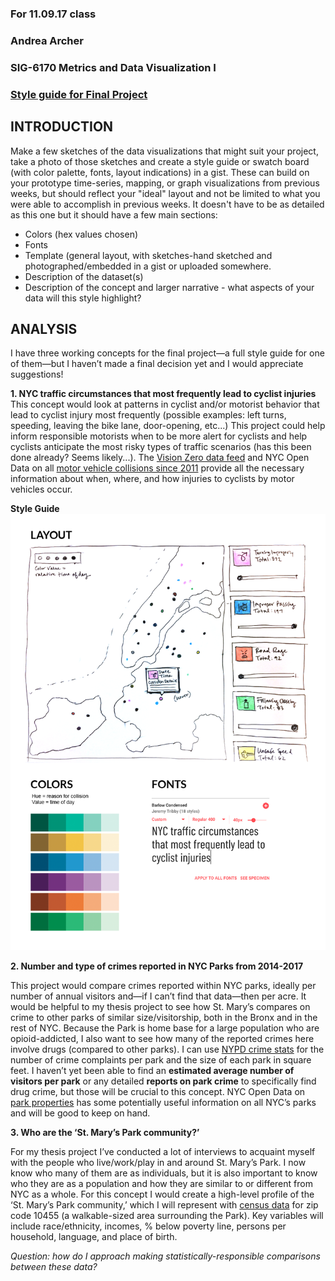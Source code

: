 ### For 11.09.17 class
### Andrea Archer
### SIG-6170 Metrics and Data Visualization I
### [Style guide for Final Project](https://github.com/sva-dsi/2017-fall-course/blob/master/syllabus.md#assignment-8)

## INTRODUCTION

Make a few sketches of the data visualizations that might suit your project, take a photo of those sketches and create a style guide or swatch board (with color palette, fonts, layout indications) in a gist. These can build on your prototype time-series, mapping, or graph visualizations from previous weeks, but should reflect your "ideal" layout and not be limited to what you were able to accomplish in previous weeks. It doesn't have to be as detailed as this one but it should have a few main sections:
- Colors (hex values chosen)
- Fonts
- Template (general layout, with sketches-hand sketched and photographed/embedded in a gist or uploaded somewhere.
- Description of the dataset(s)
- Description of the concept and larger narrative - what aspects of your data will this style highlight?

## ANALYSIS

I have three working concepts for the final project—a full style guide for one of them—but I haven’t made a final decision yet and I would appreciate suggestions!

__1. NYC traffic circumstances that most frequently lead to cyclist injuries__
This concept would look at patterns in cyclist and/or motorist behavior that lead to cyclist injury most frequently (possible examples: left turns, speeding, leaving the bike lane, door-opening, etc...) This project could help inform responsible motorists when to be more alert for cyclists and help cyclists anticipate the most risky types of traffic scenarios (has this been done already? Seems likely...). The [Vision Zero data feed](http://www.nyc.gov/html/dot/html/about/vz_datafeeds.shtml) and NYC Open Data on all [motor vehicle collisions since 2011](https://data.cityofnewyork.us/Public-Safety/NYPD-Motor-Vehicle-Collisions/h9gi-nx95/data) provide all the necessary information about when, where, and how injuries to cyclists by motor vehicles occur.

__Style Guide__
![Cyclist Injuries NYC](https://github.com/aharcher/homework/blob/master/imgs/cyclist_collisions.png)


__2. Number and type of crimes reported in NYC Parks from 2014-2017__

This project would compare crimes reported within NYC parks, ideally per number of annual visitors and—if I can’t find that data—then per acre. It would be helpful to my thesis project to see how St. Mary’s compares on crime to other parks of similar size/visitorship, both in the Bronx and in the rest of NYC. Because the Park is home base for a large population who are opioid-addicted, I also want to see how many of the reported crimes here involve drugs (compared to other parks). I can use [NYPD crime stats](http://www1.nyc.gov/site/nypd/stats/crime-statistics/park-crime-stats.page) for the number of crime complaints per park and the size of each park in square feet. I haven’t yet been able to find an __estimated average number of visitors per park__ or any detailed __reports on park crime__ to specifically find drug crime, but those will be crucial to this concept. NYC Open Data on [park properties](https://data.cityofnewyork.us/City-Government/Parks-Properties/rjaj-zgq7/data) has some potentially useful information on all NYC’s parks and will be good to keep on hand.


__3. Who are the ‘St. Mary’s Park community?’__

For my thesis project I’ve conducted a lot of interviews to acquaint myself with the people who live/work/play in and around St. Mary’s Park. I now know who many of them are as individuals, but it is also important to know who they are as a population and how they are similar to or different from NYC as a whole. For this concept I would create a high-level profile of the ‘St. Mary’s Park community,’ which I will represent with [census data](https://censusreporter.org/profiles/86000US10455-10455/) for zip code 10455 (a walkable-sized area surrounding the Park). Key variables will include race/ethnicity, incomes, % below poverty line, persons per household, language, and place of birth.

_Question: how do I approach making statistically-responsible comparisons between these data?_

